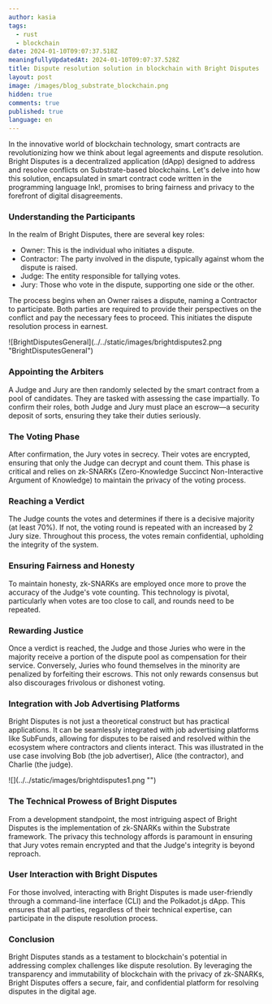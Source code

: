 ```yaml
---
author: kasia
tags:
  - rust
  - blockchain
date: 2024-01-10T09:07:37.518Z
meaningfullyUpdatedAt: 2024-01-10T09:07:37.528Z
title: Dispute resolution solution in blockchain with Bright Disputes
layout: post
image: /images/blog_substrate_blockchain.png
hidden: true
comments: true
published: true
language: en
---
```

In the innovative world of blockchain technology, smart contracts are revolutionizing how we think about legal agreements and dispute resolution. Bright Disputes is a  decentralized application (dApp) designed to address and resolve conflicts on Substrate-based blockchains. Let's delve into how this solution, encapsulated in smart contract code written in the programming language Ink!, promises to bring fairness and privacy to the forefront of digital disagreements.

### **Understanding the Participants**

In the realm of Bright Disputes, there are several key roles:

* Owner: This is the individual who initiates a dispute.
* Contractor: The party involved in the dispute, typically against whom the dispute is raised.
* Judge: The entity responsible for tallying votes.
* Jury: Those who vote in the dispute, supporting one side or the other.

The process begins when an Owner raises a dispute, naming a Contractor to participate. Both parties are required to provide their perspectives on the conflict and pay the necessary fees to proceed. This initiates the dispute resolution process in earnest.

<div className="image">![BrightDisputesGeneral](../../static/images/brightdisputes2.png "BrightDisputesGeneral")</div>

### Appointing the Arbiters

A Judge and Jury are then randomly selected by the smart contract from a pool of candidates. They are tasked with assessing the case impartially. To confirm their roles, both Judge and Jury must place an escrow—a security deposit of sorts, ensuring they take their duties seriously.

### The Voting Phase

After confirmation, the Jury votes in secrecy. Their votes are encrypted, ensuring that only the Judge can decrypt and count them. This phase is critical and relies on zk-SNARKs (Zero-Knowledge Succinct Non-Interactive Argument of Knowledge) to maintain the privacy of the voting process.

### Reaching a Verdict

The Judge counts the votes and determines if there is a decisive majority (at least 70%). If not, the voting round is repeated with an increased by 2 Jury size. Throughout this process, the votes remain confidential, upholding the integrity of the system.

### Ensuring Fairness and Honesty

To maintain honesty, zk-SNARKs are employed once more to prove the accuracy of the Judge's vote counting. This technology is pivotal, particularly when votes are too close to call, and rounds need to be repeated.

### Rewarding Justice

Once a verdict is reached, the Judge and those Juries who were in the majority receive a portion of the dispute pool as compensation for their service. Conversely, Juries who found themselves in the minority are penalized by forfeiting their escrows. This not only rewards consensus but also discourages frivolous or dishonest voting.

### Integration with Job Advertising Platforms

Bright Disputes is not just a theoretical construct but has practical applications. It can be seamlessly integrated with job advertising platforms like SubFunds, allowing for disputes to be raised and resolved within the ecosystem where contractors and clients interact. This was illustrated in the use case involving Bob (the job advertiser), Alice (the contractor), and Charlie (the judge).

<div className="image">![](../../static/images/brightdisputes1.png "")</div>

### The Technical Prowess of Bright Disputes

From a development standpoint, the most intriguing aspect of Bright Disputes is the implementation of zk-SNARKs within the Substrate framework. The privacy this technology affords is paramount in ensuring that Jury votes remain encrypted and that the Judge's integrity is beyond reproach.

### User Interaction with Bright Disputes

For those involved, interacting with Bright Disputes is made user-friendly through a command-line interface (CLI) and the Polkadot.js dApp. This ensures that all parties, regardless of their technical expertise, can participate in the dispute resolution process.

### Conclusion

Bright Disputes stands as a testament to blockchain's potential in addressing complex challenges like dispute resolution. By leveraging the transparency and immutability of blockchain with the privacy of zk-SNARKs, Bright Disputes offers a secure, fair, and confidential platform for resolving disputes in the digital age.